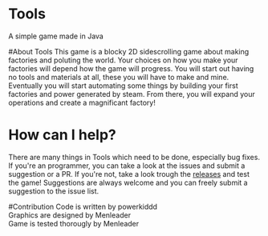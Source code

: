 # Tools
A simple game made in Java

#About Tools
This game is a blocky 2D sidescrolling game about making factories and poluting the world.
Your choices on how you make your factories will depend how the game will progress.
You will start out having no tools and materials at all, these you will have to make and mine.
Eventually you will start automating some things by building your first factories and power generated by steam.
From there, you will expand your operations and create a magnificant factory!

# How can I help?
There are many things in Tools which need to be done, especially bug fixes.
If you're an programmer, you can take a look at the issues and submit a suggestion or a PR.
If you're not, take a look trough the [releases](https://github.com/powerkiddd/Tools/releases) and test the game!
Suggestions are always welcome and you can freely submit a suggestion to the issue list.

#Contribution
Code is written by powerkiddd  
Graphics are designed by Menleader  
Game is tested thorougly by Menleader  
